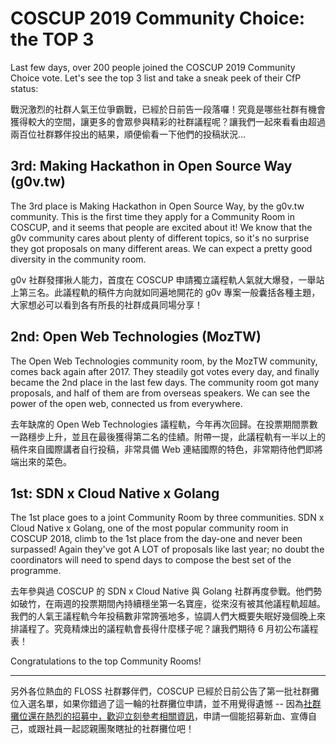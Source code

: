 # COSCUP 2019 Community Choice: the TOP 3

Last few days, over 200 people joined the COSCUP 2019 Community Choice vote. Let's see the top 3 list and take a sneak peek of their CfP status:

戰況激烈的社群人氣王位爭霸戰，已經於日前告一段落囉！究竟是哪些社群有機會獲得較大的空間，讓更多的會眾參與精彩的社群議程呢？讓我們一起來看看由超過兩百位社群夥伴投出的結果，順便偷看一下他們的投稿狀況...

## 3rd: Making Hackathon in Open Source Way (g0v.tw)
The 3rd place is Making Hackathon in Open Source Way, by the g0v.tw community. This is the first time they apply for a Community Room in COSCUP, and it seems that people are excited about it! We know that the g0v community cares about plenty of different topics, so it's no surprise they got proposals on many different areas. We can expect a pretty good diversity in the community room.

g0v 社群發揮揪人能力，首度在 COSCUP 申請獨立議程軌人氣就大爆發，一舉站上第三名。此議程軌的稿件方向就如同遍地開花的 g0v 專案一般囊括各種主題，大家想必可以看到各有所長的社群成員同場分享！

## 2nd: Open Web Technologies (MozTW)
The Open Web Technologies community room, by the MozTW community, comes back again after 2017. They steadily got votes every day, and finally became the 2nd place in the last few days. The community room got many proposals, and half of them are from overseas speakers. We can see the power of the open web, connected us from everywhere.

去年缺席的 Open Web Technologies 議程軌，今年再次回歸。在投票期間票數一路穩步上升，並且在最後獲得第二名的佳績。附帶一提，此議程軌有一半以上的稿件來自國際講者自行投稿，非常具備 Web 連結國際的特色，非常期待他們即將端出來的菜色。

## 1st: SDN x Cloud Native x Golang
The 1st place goes to a joint Community Room by three communities. SDN x Cloud Native x Golang, one of the most popular community room in COSCUP 2018, climb to the 1st place from the day-one and never been surpassed! Again they've got A LOT of proposals like last year; no doubt the coordinators will need to spend days to compose the best set of the programme.

去年參與過 COSCUP 的 SDN x Cloud Native 與 Golang 社群再度參戰。他們勢如破竹，在兩週的投票期間內持續穩坐第一名寶座，從來沒有被其他議程軌超越。我們的人氣王議程軌今年投稿數非常誇張地多，協調人們大概要失眠好幾個晚上來排議程了。究竟精煉出的議程軌會長得什麼樣子呢？讓我們期待 6 月初公布議程表！

Congratulations to the top Community Rooms!

---

另外各位熱血的 FLOSS 社群夥伴們，COSCUP 已經於日前公告了第一批社群攤位入選名單，如果你錯過了這一輪的社群攤位申請，並不用覺得遺憾 -- 因為[社群攤位還在熱烈的招募中，歡迎立刻參考相關資訊](https://blog.coscup.org/2019/05/coscup-2019-community-booth-1st-wave.html)，申請一個能招募新血、宣傳自己，或跟社員一起認親團聚瞎扯的社群攤位吧！